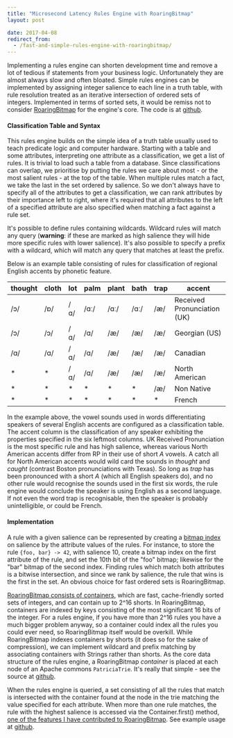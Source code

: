 ```yaml
---
title: "Microsecond Latency Rules Engine with RoaringBitmap"
layout: post

date: 2017-04-08
redirect_from:
  - /fast-and-simple-rules-engine-with-roaringbitmap/
---
```


Implementing a rules engine can shorten development time and remove a lot of tedious if statements from your business logic. Unfortunately they are almost always slow and often bloated. Simple rules engines can be implemented by assigning integer salience to each line in a truth table, with rule resolution treated as an iterative intersection of ordered sets of integers. Implemented in terms of sorted sets, it would be remiss not to consider [RoaringBitmap](https://github.com/RoaringBitmap/RoaringBitmap) for the engine's core. The code is at [github](https://github.com/richardstartin/rst).

#### Classification Table and Syntax

This rules engine builds on the simple idea of a truth table usually used to teach predicate logic and computer hardware. Starting with a table and some attributes, interpreting one attribute as a classification, we get a list of rules. It is trivial to load such a table from a database. Since classifications can overlap, we prioritise by putting the rules we care about most - or the most salient rules - at the top of the table. When multiple rules match a fact, we take the last in the set ordered by salience. So we don't always have to specify all of the attributes to get a classification, we can rank attributes by their importance left to right, where it's required that all attributes to the left of a specified attribute are also specified when matching a fact against a rule set.

It's possible to define rules containing wildcards. Wildcard rules will match any query (**warning**: if these are marked as high salience they will hide more specific rules with lower salience). It's also possible to specify a prefix with a wildcard, which will match any query that matches at least the prefix.

Below is an example table consisting of rules for classification of regional English accents by phonetic feature.

<div class="table-holder" markdown="block">

|thought|cloth|lot|palm|plant|bath|trap|accent|
|--- |--- |--- |--- |--- |--- |--- |--- |
|/ɔ/|/ɒ/|/ɑ/|/ɑː/|/ɑː/|/ɑː/|/æ/|Received Pronunciation (UK)|
|/ɔ/|/ɔ/|/ɑ/|/ɑ/|/æ/|/æ/|/æ/|Georgian (US)|
|/ɑ/|/ɑ/|/ɑ/|/ɑ/|/æ/|/æ/|/æ/|Canadian|
|*|*|/ɑ/|/ɑ/|/æ/|/æ/|/æ/|North American|
|*|*|*|*|*|*|/æ/|Non Native|
|*|*|*|*|*|*|*|French|

</div>


In the example above, the vowel sounds used in words differentiating speakers of several English accents are configured as a classification table. The accent column is the classification of any speaker exhibiting the properties specified in the six leftmost columns. UK Received Pronunciation is the most specific rule and has high salience, whereas various North American accents differ from RP in their use of short _A_ vowels. A catch all for North American accents would wild card the sounds in _thought_ and _caught_ (contrast Boston pronunciations with Texas). So long as _trap_ has been pronounced with a short _A_ (which all English speakers do), and no other rule would recognise the sounds used in the first six words, the rule engine would conclude the speaker is using English as a second language. If not even the word trap is recognisable, then the speaker is probably unintelligible, or could be French. 

#### Implementation

A rule with a given salience can be represented by creating a [bitmap index](https://richardstartin.github.io/posts/how-a-bitmap-index-works) on salience by the attribute values of the rules. For instance, to store the rule `{foo, bar} -> 42`, with salience 10, create a bitmap index on the first attribute of the rule, and set the 10th bit of the "foo" bitmap; likewise for the "bar" bitmap of the second index. Finding rules which match both attributes is a bitwise intersection, and since we rank by salience, the rule that wins is the first in the set. An obvious choice for fast ordered sets is RoaringBitmap.

[RoaringBitmap consists of containers](https://richardstartin.github.io/posts/a-quick-look-at-roaringbitmap/), which are fast, cache-friendly sorted sets of integers, and can contain up to 2^16 shorts. In RoaringBitmap, containers are indexed by keys consisting of the most significant 16 bits of the integer. For a rules engine, if you have more than 2^16 rules you have a much bigger problem anyway, so a container could index all the rules you could ever need, so RoaringBitmap itself would be overkill. While RoaringBitmap indexes containers by shorts (it does so for the sake of compression), we can implement wildcard and prefix matching by associating containers with Strings rather than shorts. As the core data structure of the rules engine, a RoaringBitmap _container_ is placed at each node of an Apache commons `PatriciaTrie`. It's really that simple - see the source at [github](https://github.com/richardstartin/rst/blob/master/src/main/java/com/openkappa/rst/Classifier.java).

When the rules engine is queried, a set consisting of all the rules that match is intersected with the container found at the node in the trie matching the value specified for each attribute. When more than one rule matches, the rule with the highest salience is accessed via the Container.first() method, [one of the features I have contributed to RoaringBitmap](https://github.com/RoaringBitmap/RoaringBitmap/pull/148). See example usage at [github](https://github.com/richardstartin/rst/blob/master/src/test/java/com/openkappa/rst/ClassifierTest.java).

 

 
